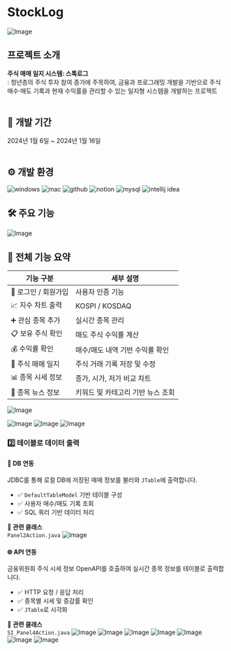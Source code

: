 # StockLog


![Image](https://github.com/user-attachments/assets/ba32c498-19cc-4de2-9c6c-ddc725dfdeb7)
## 프로젝트 소개
**주식 매매 일지 시스템: 스톡로그**
</br>
: 청년층의 주식 투자 참여 증가에 주목하여, 금융과 프로그래밍 개발을 기반으로 주식 매수·매도 기록과 현재 수익률을 관리할 수 있는 일지형 시스템을 개발하는 프로젝트
</br></br>

## 📅 개발 기간
2024년 1월 6일 ~ 2024년 1월 16일
</br></br>

## ⚙ 개발 환경
![windows](https://img.shields.io/badge/Windows-0078D6?style=for-the-badge&logo=windows&logoColor=white)
![mac](https://img.shields.io/badge/mac%20os-000000?style=for-the-badge&logo=apple&logoColor=white)
![github](https://img.shields.io/badge/GitHub-100000?style=for-the-badge&logo=github&logoColor=white)
![notion](https://img.shields.io/badge/Notion-%23000000.svg?style=for-the-badge&logo=notion&logoColor=white)
![mysql](https://img.shields.io/badge/MySQL-005C84?style=for-the-badge&logo=mysql&logoColor=white)
![intellij idea](https://img.shields.io/badge/IntelliJ_IDEA-000000.svg?style=for-the-badge&logo=intellij-idea&logoColor=white)
</br>


## 🛠 주요 기능


![Image](https://github.com/user-attachments/assets/73bde540-25ae-42d5-909a-f3c759af6391)
## 🧩 전체 기능 요약

| 기능 구분 | 세부 설명 |
|-----------|-----------|
| 🔐 로그인 / 회원가입 | 사용자 인증 기능 |
| 📈 지수 차트 출력 | KOSPI / KOSDAQ |
| ➕ 관심 종목 추가 | 실시간 종목 관리 |
| 📋 보유 주식 확인 | 매도 주식 수익률 계산 |
| 💰 수익률 확인 | 매수/매도 내역 기반 수익률 확인 |
| 📒 주식 매매 일지 | 주식 거래 기록 저장 및 수정 |
| 📊 종목 시세 정보 | 종가, 시가, 저가 비교 차트 |
| 📰 종목 뉴스 정보 | 키워드 및 카테고리 기반 뉴스 조회 |


![Image](https://github.com/user-attachments/assets/3662dd29-6825-4a11-b9cf-ead21653f594)

![Image](https://github.com/user-attachments/assets/a7893b7b-bfe4-46ab-8ec3-527ee3b9caca)
![Image](https://github.com/user-attachments/assets/c89bd978-76fd-4a69-ab60-543774f02564)
![Image](https://github.com/user-attachments/assets/5ed9303f-18f2-476d-9243-72d1bbc5d393)


### 2️⃣ 테이블로 데이터 출력

#### 📌 DB 연동
JDBC를 통해 로컬 DB에 저장된 매매 정보를 불러와 `JTable`에 출력합니다.

- ✅ `DefaultTableModel` 기반 테이블 구성
- ✅ 사용자 매수/매도 기록 조회
- ✅ SQL 쿼리 기반 데이터 처리

**📂 관련 클래스**  
`Panel2Action.java`
![Image](https://github.com/user-attachments/assets/76846f61-a648-4a66-8961-4bc45b283c96)
#### 🌐 API 연동
금융위원회 주식 시세 정보 OpenAPI를 호출하여 실시간 종목 정보를 테이블로 출력합니다.

- ✅ HTTP 요청 / 응답 처리
- ✅ 종목별 시세 및 증감률 확인
- ✅ `JTable`로 시각화

**📂 관련 클래스**  
`SI_Panel4Action.java`
![Image](https://github.com/user-attachments/assets/b5028772-669f-4494-b53d-30dde0921c0e)
![Image](https://github.com/user-attachments/assets/8d4d5570-80ec-4121-891b-244fdc48b965)
![Image](https://github.com/user-attachments/assets/0c963b0d-b9ab-418e-9cf1-de3ec851fd55)
![Image](https://github.com/user-attachments/assets/83e73585-610d-4125-8d89-a928917e39ba)
![Image](https://github.com/user-attachments/assets/0f570e37-0093-4535-95c9-a125a92d9db5)
![Image](https://github.com/user-attachments/assets/5fc63524-9e76-4879-bdb7-ebb8735749a1)
![Image](https://github.com/user-attachments/assets/60665a75-6019-4edc-9fe4-9a393dce1d5e)
